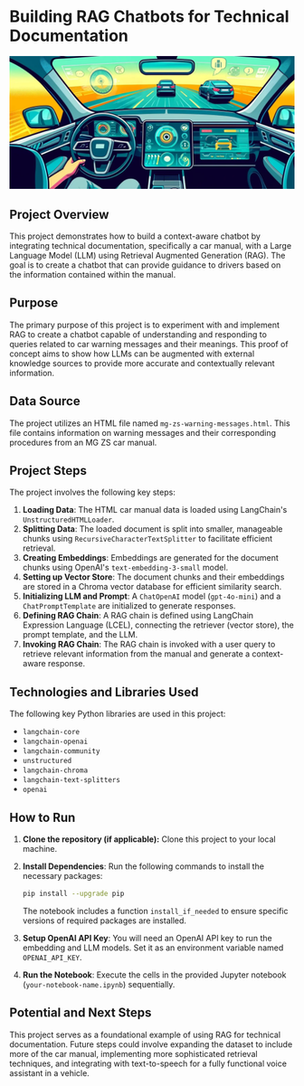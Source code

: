 # Building RAG Chatbots for Technical Documentation

![A car dashboard with lots of new technical features.](dashboard.jpg)

## Project Overview

This project demonstrates how to build a context-aware chatbot by integrating technical documentation, specifically a car manual, with a Large Language Model (LLM) using Retrieval Augmented Generation (RAG). The goal is to create a chatbot that can provide guidance to drivers based on the information contained within the manual.

## Purpose

The primary purpose of this project is to experiment with and implement RAG to create a chatbot capable of understanding and responding to queries related to car warning messages and their meanings. This proof of concept aims to show how LLMs can be augmented with external knowledge sources to provide more accurate and contextually relevant information.

## Data Source

The project utilizes an HTML file named `mg-zs-warning-messages.html`. This file contains information on warning messages and their corresponding procedures from an MG ZS car manual.

## Project Steps

The project involves the following key steps:

1.  **Loading Data**: The HTML car manual data is loaded using LangChain's `UnstructuredHTMLLoader`.
2.  **Splitting Data**: The loaded document is split into smaller, manageable chunks using `RecursiveCharacterTextSplitter` to facilitate efficient retrieval.
3.  **Creating Embeddings**: Embeddings are generated for the document chunks using OpenAI's `text-embedding-3-small` model.
4.  **Setting up Vector Store**: The document chunks and their embeddings are stored in a Chroma vector database for efficient similarity search.
5.  **Initializing LLM and Prompt**: A `ChatOpenAI` model (`gpt-4o-mini`) and a `ChatPromptTemplate` are initialized to generate responses.
6.  **Defining RAG Chain**: A RAG chain is defined using LangChain Expression Language (LCEL), connecting the retriever (vector store), the prompt template, and the LLM.
7.  **Invoking RAG Chain**: The RAG chain is invoked with a user query to retrieve relevant information from the manual and generate a context-aware response.

## Technologies and Libraries Used

The following key Python libraries are used in this project:

*   `langchain-core`
*   `langchain-openai`
*   `langchain-community`
*   `unstructured`
*   `langchain-chroma`
*   `langchain-text-splitters`
*   `openai`

## How to Run

1.  **Clone the repository (if applicable):** Clone this project to your local machine.
2.  **Install Dependencies**: Run the following commands to install the necessary packages:

    ```bash
    pip install --upgrade pip
    ```
    The notebook includes a function `install_if_needed` to ensure specific versions of required packages are installed.
3.  **Setup OpenAI API Key**: You will need an OpenAI API key to run the embedding and LLM models. Set it as an environment variable named `OPENAI_API_KEY`.
4.  **Run the Notebook**: Execute the cells in the provided Jupyter notebook (`your-notebook-name.ipynb`) sequentially.

## Potential and Next Steps

This project serves as a foundational example of using RAG for technical documentation. Future steps could involve expanding the dataset to include more of the car manual, implementing more sophisticated retrieval techniques, and integrating with text-to-speech for a fully functional voice assistant in a vehicle.

